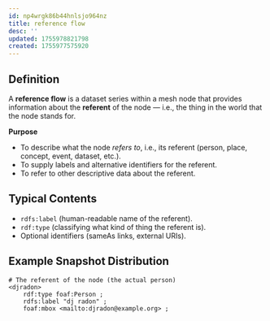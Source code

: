 ```yaml
---
id: np4wrgk86b44hnlsjo964nz
title: reference flow
desc: ''
updated: 1755978821798
created: 1755977575920
---
```


## Definition

A **reference flow** is a dataset series within a mesh node that provides information about the **referent** of the node — i.e., the thing in the world that the node stands for.

**Purpose**

* To describe what the node *refers to*, i.e., its referent (person, place, concept, event, dataset, etc.).
* To supply labels and alternative identifiers for the referent.
* To refer to other descriptive data about the referent.

## Typical Contents

* `rdfs:label` (human-readable name of the referent).
* `rdf:type` (classifying what kind of thing the referent is).
* Optional identifiers (sameAs links, external URIs).

## Example Snapshot Distribution

```trig
# The referent of the node (the actual person)
<djradon>
    rdf:type foaf:Person ;
    rdfs:label "dj radon" ;
    foaf:mbox <mailto:djradon@example.org> ;
```
